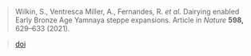 > Wilkin, S., Ventresca Miller, A., Fernandes, R. _et al._ Dairying enabled Early Bronze Age Yamnaya steppe expansions. Article in _Nature_ **598,** 629–633 (2021).

> [doi](https://doi.org/10.1038/s41586-021-03798-4)